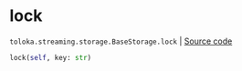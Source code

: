 # lock
`toloka.streaming.storage.BaseStorage.lock` | [Source code](https://github.com/Toloka/toloka-kit/blob/v1.2.3/src/streaming/storage.py#L28)

```python
lock(self, key: str)
```

